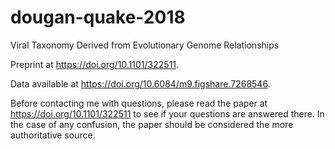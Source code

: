 # dougan-quake-2018
Viral Taxonomy Derived from Evolutionary Genome Relationships

Preprint at https://doi.org/10.1101/322511.

Data available at https://doi.org/10.6084/m9.figshare.7268546.

Before contacting me with questions, please read the paper at https://doi.org/10.1101/322511 to see if your questions are answered there. In the case of any confusion, the paper should be considered the more authoritative source.

